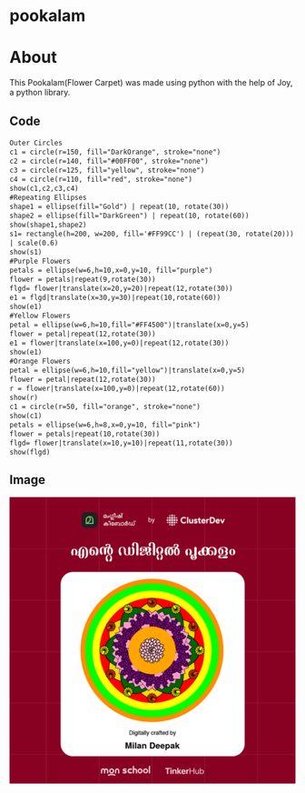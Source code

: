 # pookalam

# About 
  This Pookalam(Flower Carpet) was made using python with the help of Joy, a python library. 

## Code

    Outer Circles
    c1 = circle(r=150, fill="DarkOrange", stroke="none")
    c2 = circle(r=140, fill="#00FF00", stroke="none") 
    c3 = circle(r=125, fill="yellow", stroke="none") 
    c4 = circle(r=110, fill="red", stroke="none") 
    show(c1,c2,c3,c4)
    #Repeating Ellipses
    shape1 = ellipse(fill="Gold") | repeat(10, rotate(30))
    shape2 = ellipse(fill="DarkGreen") | repeat(10, rotate(60))
    show(shape1,shape2)
    s1= rectangle(h=200, w=200, fill='#FF99CC') | (repeat(30, rotate(20))) | scale(0.6)
    show(s1)
    #Purple Flowers
    petals = ellipse(w=6,h=10,x=0,y=10, fill="purple")
    flower = petals|repeat(9,rotate(30))
    flgd= flower|translate(x=20,y=20)|repeat(12,rotate(30))
    e1 = flgd|translate(x=30,y=30)|repeat(10,rotate(60))
    show(e1)
    #Yellow Flowers
    petal = ellipse(w=6,h=10,fill="#FF4500")|translate(x=0,y=5)
    flower = petal|repeat(12,rotate(30))
    e1 = flower|translate(x=100,y=0)|repeat(12,rotate(30)) 
    show(e1)
    #Orange Flowers
    petal = ellipse(w=6,h=10,fill="yellow")|translate(x=0,y=5)
    flower = petal|repeat(12,rotate(30))
    r = flower|translate(x=100,y=0)|repeat(12,rotate(60)) 
    show(r)
    c1 = circle(r=50, fill="orange", stroke="none") 
    show(c1)
    petals = ellipse(w=6,h=8,x=0,y=10, fill="pink")
    flower = petals|repeat(10,rotate(30))
    flgd= flower|translate(x=10,y=10)|repeat(11,rotate(30))
    show(flgd)
   
## Image
    
![image](https://github.com/milandeepak/pookalam/blob/main/x-7ebcf439df-8685550f4e02a4e71bceaee57db32e71-m_vr5.png)
